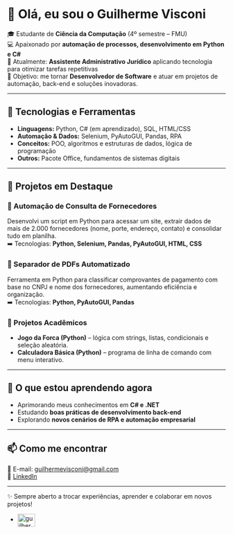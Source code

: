 # 👋 Olá, eu sou o Guilherme Visconi  

🎓 Estudante de **Ciência da Computação** (4º semestre – FMU)  
💻 Apaixonado por **automação de processos, desenvolvimento em Python e C#**  
📍 Atualmente: **Assistente Administrativo Jurídico** aplicando tecnologia para otimizar tarefas repetitivas  
🚀 Objetivo: me tornar **Desenvolvedor de Software** e atuar em projetos de automação, back-end e soluções inovadoras.  

---

## 🔧 Tecnologias e Ferramentas  
- **Linguagens:** Python, C# (em aprendizado), SQL, HTML/CSS  
- **Automação & Dados:** Selenium, PyAutoGUI, Pandas, RPA  
- **Conceitos:** POO, algoritmos e estruturas de dados, lógica de programação  
- **Outros:** Pacote Office, fundamentos de sistemas digitais  

---

## 📂 Projetos em Destaque  

### 🔹 Automação de Consulta de Fornecedores  
Desenvolvi um script em Python para acessar um site, extrair dados de mais de 2.000 fornecedores (nome, porte, endereço, contato) e consolidar tudo em planilha.  
➡️ Tecnologias: **Python, Selenium, Pandas, PyAutoGUI, HTML, CSS**  

### 🔹 Separador de PDFs Automatizado  
Ferramenta em Python para classificar comprovantes de pagamento com base no CNPJ e nome dos fornecedores, aumentando eficiência e organização.  
➡️ Tecnologias: **Python, PyAutoGUI, Pandas**  

### 🔹 Projetos Acadêmicos  
- **Jogo da Forca (Python)** – lógica com strings, listas, condicionais e seleção aleatória.  
- **Calculadora Básica (Python)** – programa de linha de comando com menu interativo.  

---

## 🌱 O que estou aprendendo agora  
- Aprimorando meus conhecimentos em **C# e .NET**  
- Estudando **boas práticas de desenvolvimento back-end**  
- Explorando **novos cenários de RPA e automação empresarial**  

---

## 📫 Como me encontrar  
📧 E-mail: guilhermevisconi@gmail.com  
🔗 [LinkedIn](https://www.linkedin.com/in/seu-usuario-aqui)  

---

✨ Sempre aberto a trocar experiências, aprender e colaborar em novos projetos!


- <a href="https://linkedin.com/in/guilherme-visconi-96101b246" target="blank"><img align="center" src="https://raw.githubusercontent.com/rahuldkjain/github-profile-readme-generator/master/src/images/icons/Social/linked-in-alt.svg" alt="guilherme visconi" height="30" width="40" /></a>
</p>
